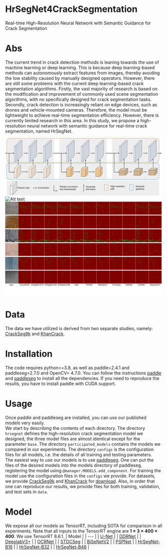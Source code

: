 # HrSegNet4CrackSegmentation
Real-time High-Resolution Neural Network with Semantic Guidance for Crack Segmentation

# Abs
The current trend in crack detection methods is leaning towards the use of machine learning or deep learning. This is because deep learning-based methods can autonomously extract features from images, thereby avoiding the low stability caused by manually designed operators. However, there are still some problems with the current deep learning-based crack segmentation algorithms. Firstly, the vast majority of research is based on the modification and improvement of commonly used scene segmentation algorithms, with no specifically designed for crack segmentation tasks. Secondly, crack detection is increasingly reliant on edge devices, such as drones and vehicle-mounted cameras. Therefore, the model must be lightweight to achieve real-time segmentation efficiency. However, there is currently limited research in this area. In this study, we propose a high-resolution neural network with semantic guidance for real-time crack segmentation, named HrSegNet.

![Alt text](./fig/fig1.png)
![Alt text](./fig/fig5.png)
![Alt text](./fig/fig8.png)

# Data
The data we have utilized is derived from two separate studies, namely: [CrackSeg9k](https://github.com/Dhananjay42/crackseg9k) and [KhanCrack](https://github.com/khanhha/crack_segmentation).

# Installation
The code requires python>=3.8, as well as paddle=2.4.1 and paddleseg=2.7.0 and OpenCV= 4.7.0. You can follow the instructions [paddle](https://github.com/PaddlePaddle/Paddle) and [paddleseg](https://github.com/PaddlePaddle/PaddleSeg) to install all the dependencies. If you need to reproduce the results, you have to install paddle with CUDA support.

# Usage
Once paddle and paddleseg are installed, you can use our published models very easily.  
We start by describing the contents of each directory. The directory `hrsegnet` defines the high-resolution crack segmentation model we designed, the three model files are almost identical except for the parameter `base`. The directory `participated_models` contains the models we compared in our experiments. The directory `configs` is the configuration files for all models, i.e. the details of all training and testing parameters.  
The easiest way to use our models is to use [paddleseg](https://github.com/PaddlePaddle/PaddleSeg). One can put the files of the desired models into the models directory of paddleseg, registering the model using `@manager.MODELS.add_component`. For training the model use the configuration files in the `configs` we provide. 
For datasets, we provide [CrackSeg9k](https://github.com/Dhananjay42/crackseg9k)  and [KhanCrack](https://github.com/khanhha/crack_segmentation) for [download](). Also, in order that one can reproduce our results, we provide files for both training, validation, and test sets in `data`.




# Model
We expose all our models as TensorRT, including SOTA for comparison in all experiments. Note that all inputs to the TensorRT engine are **1 × 3 × 400 × 400**. We use TensorRT 8.6.1.
| Model |
| --- |
| [U-Net](https://chdeducn-my.sharepoint.com/:u:/g/personal/2018024008_chd_edu_cn/EYoEi_aQczxOswVyAi8FQBgBYSYXalI8oZKRszWHgbzZwg?e=XuFGzf) |
| [DDRNet](https://chdeducn-my.sharepoint.com/:u:/g/personal/2018024008_chd_edu_cn/EX-QSVExyFVLvasiouuvEwEBe4HPdK3N8HxklK5CAn07DQ?e=DfdBZz) |
| [DeeplabV3+](https://chdeducn-my.sharepoint.com/:u:/g/personal/2018024008_chd_edu_cn/ETkJ1rMqaqBGrfWNg5KCF0EBIxCfYlFk3t0IRD2Uk2cQcA?e=ISPLG0) |
| [OCRNet](https://chdeducn-my.sharepoint.com/:u:/g/personal/2018024008_chd_edu_cn/Ed0l6UAckEFGodrNz1W7aHgBOmoVN6-yZfNIKMTJOp4Fug?e=7u8ZOD) |
| [STDCSeg](https://chdeducn-my.sharepoint.com/:u:/g/personal/2018024008_chd_edu_cn/EV1Rra3XuP5GqImDWMeYdbEBSt64lrmWnAQETKJe0NTO5Q?e=LN0VxD) |
| [BiSeNetV2](https://chdeducn-my.sharepoint.com/:u:/g/personal/2018024008_chd_edu_cn/EfovCQdm_5FJoaySbnd2SBsB2becRV7KTQa7A9_oL7lkHA?e=TI8gZJ) |
| [PSPNet](https://chdeducn-my.sharepoint.com/:u:/g/personal/2018024008_chd_edu_cn/ERTJdaWfJ-9Ess81IwvnBE4Ba0pVnGgyqyZoHFC5hEe1pQ?e=ZzB5Xa) |
| [HrSegNet-B16](https://chdeducn-my.sharepoint.com/:u:/g/personal/2018024008_chd_edu_cn/EYq7OVwYeRtJm0PtXmytSmoB-Ywu8PsC-9eS95V0M7GSpQ?e=1GgLOt) |
| [HrSegNet-B32](https://chdeducn-my.sharepoint.com/:u:/g/personal/2018024008_chd_edu_cn/EURuJVQAW25GnJBvdwW76pgBZdZqyWwT_vifP7Ta98O8_w?e=kKZVLb) |
| [HrSegNet-B48](https://chdeducn-my.sharepoint.com/:u:/g/personal/2018024008_chd_edu_cn/EcUUFXq9dbJHmAz1roiZCMUB3zeM49ILOwzFzHe0iAYS8w?e=SAGci7) |


